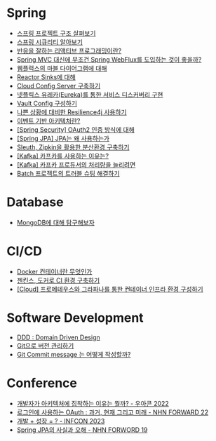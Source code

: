 # Spring

- [스프링 프로젝트 구조 살펴보기](https://mavdev56.hashnode.dev/spring)
- [스프링 시큐리티 알아보기](https://mavdev56.hashnode.dev/spring-1)
- [반응을 잘하는 리액티브 프로그래밍이란?](https://mavdev56.hashnode.dev/spring-1-1)
- [Spring MVC 대신에 무조건 Spring WebFlux를 도입하는 것이 좋을까?](https://mavdev56.hashnode.dev/spring-spring-mvc-spring-webflux)
- [웹플럭스의 마블 다이어그램에 대해](https://mavdev56.hashnode.dev/spring-webflux)
- [Reactor Sinks에 대해](https://mavdev56.hashnode.dev/spring-reactive-reactor-sinks)
- [Cloud Config Server 구축하기](https://mavdev56.hashnode.dev/spring-cloud-cloud-config-server)
- [넷플릭스 유레카(Eureka)를 통한 서비스 디스커버리 구현](https://mavdev56.hashnode.dev/spring-cloud-eureka)
- [Vault Config 구성하기](https://mavdev56.hashnode.dev/spring-cloud-vault-config)
- [나쁜 상황에 대비한 Resilience4j 사용하기](https://mavdev56.hashnode.dev/spring-cloud-resilience4j)
- [이벤트 기반 아키텍처란?](https://mavdev56.hashnode.dev/spring-cloud)
- [[Spring Security] OAuth2 인증 방식에 대해](https://mavdev56.hashnode.dev/spring-security-oauth2)
- [[Spring JPA] JPA는 왜 사용하는가](https://mavdev56.hashnode.dev/spring-jpa-jpa)
- [Sleuth, Zipkin을 활용한 분산환경 구축하기](https://mavdev56.hashnode.dev/spring-sleuth-zipkin)
- [[Kafka] 카프카를 사용하는 이유는?](https://mavdev56.hashnode.dev/7lm07zse7lm066w8ioycroyaqe2vmouklcdsnbtsnkdripq)
- [[Kafka] 카프카 프로듀서의 처리량을 늘리려면](https://mavdev56.hashnode.dev/kafka)
- [Batch 프로젝트의 트러블 슈팅 해결하기](https://mavdev56.hashnode.dev/spring-batch)

# Database
- [MongoDB에 대해 탐구해보자](https://mavdev56.hashnode.dev/database-mongodb)


# CI/CD
- [Docker 컨테이너란 무엇인가](https://mavdev56.hashnode.dev/cicd-docker)
- [젠킨스, 도커로 CI 환경 구축하기](https://mavdev56.hashnode.dev/spring-ci)
- [[Cloud] 프로메테우스와 그라파나를 통한 컨테이너 인프라 환경 구성하기](https://mavdev56.hashnode.dev/cloud)

# Software Development
- [DDD : Domain Driven Design](https://mavdev56.hashnode.dev/ddd-domain-driven-design)
- [Git으로 버전 관리하기](https://mavdev56.hashnode.dev/git)
- [Git Commit message 는 어떻게 작성할까?](https://mavdev56.hashnode.dev/git-commit-message)


# Conference
- [개발자가 아키텍처에 집착하는 이유는 뭘까? - 우아콘 2022](https://mavdev56.hashnode.dev/conference-2022)
- [로그인에 사용하는 OAuth : 과거, 현재 그리고 미래 - NHN FORWARD 22](https://mavdev56.hashnode.dev/conference-oauth-nhn-forward-22)
- [개발 + 성장 = ? - INFCON 2023](https://mavdev56.hashnode.dev/conference)
- [Spring JPA의 사실과 오해 - NHN FORWORD 19](https://mavdev56.hashnode.dev/conference-spring-jpa)
